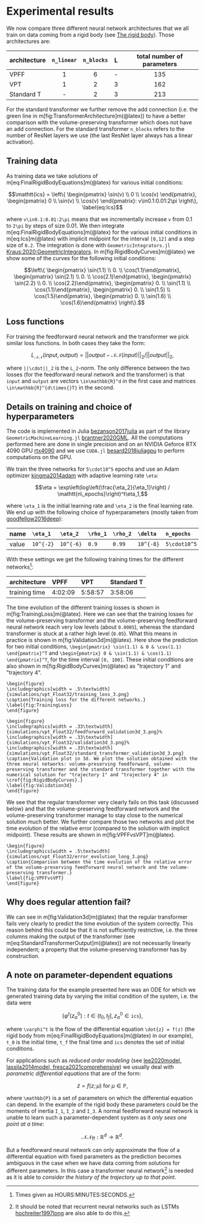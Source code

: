 # Experimental results

We now compare three different neural network architectures that we all train on data coming from a rigid body (see [The rigid body](@ref)). Those architectures are:

| architecture    | `n_linear` | `n_blocks` | L | total number of parameters |
| :-------------  |:---------: |:---------: |:-:|:-------------------------: |
| VPFF            | 1          | 6          | - | 135                        |
| VPT             | 1          | 2          | 3 | 162                        |
| Standard T      | -          | 2          | 3 | 213                        |


For the standard transformer we further remove the add connection (i.e. the green line in m[fig:TransformerArchitecture]m(@latex)) to have a better comparison with the volume-preserving transformer which does not have an add connection. For the standard transformer `n_blocks` refers to the number of ResNet layers we use (the last ResNet layer always has a linear activation).

## Training data

As training data we take solutions of m[eq:FinalRigidBodyEquations]m(@latex) for various initial conditions: 

```math
\mathtt{ics} = \left\{ \begin{pmatrix} \sin(v) \\ 0 \\ \cos(v) \end{pmatrix}, \begin{pmatrix} 0 \\ \sin(v) \\ \cos(v) \end{pmatrix}: v\in0.1:0.01:2\pi \right\},
\label{eq:Ics}
```

where ``v\in0.1:0.01:2\pi`` means that we incrementally increase ``v`` from 0.1 to ``2\pi`` by steps of size 0.01. We then integrate m[eq:FinalRigidBodyEquations]m(@latex) for the various initial conditions in m[eq:Ics]m(@latex) with implicit midpoint for the interval ``[0,12]`` and a step size of ``0.2``. The integration is done with `GeometricIntegrators.jl` [Kraus:2020:GeometricIntegrators](@cite). In m[fig:RigidBodyCurves]m(@latex) we show some of the curves for the following initial conditions: 

```math
\left\{
\begin{pmatrix} \sin(1.1) \\  0.       \\  \cos(1.1)\end{pmatrix},
\begin{pmatrix} \sin(2.1) \\  0.       \\  \cos(2.1)\end{pmatrix},
\begin{pmatrix} \sin(2.2) \\  0.       \\  \cos(2.2)\end{pmatrix},
\begin{pmatrix}  0.       \\ \sin(1.1) \\  \cos(1.1)\end{pmatrix},
\begin{pmatrix}  0.       \\ \sin(1.5) \\  \cos(1.5)\end{pmatrix}, 
\begin{pmatrix}  0.       \\ \sin(1.6) \\  \cos(1.6)\end{pmatrix}
\right\}.
```

## Loss functions 

For training the feedforward neural network and the transformer we pick similar loss functions. In both cases they take the form: 

```math 
L_{\mathcal{NN}}(input, output) = ||output - \mathcal{NN}(input)||_2/||output||_2,
```

where ``||\cdot||_2`` is the ``L_2``-norm. The only difference between the two losses (for the feedforward neural network and the transformer) is that ``input`` and ``output`` are vectors ``\in\mathbb{R}^d`` in the first case and matrices ``\in\mathbb{R}^{d\times{}T}`` in the second. 

## Details on training and choice of hyperparameters

The code is implemented in Julia [bezanson2017julia](@cite) as part of the library `GeometricMachineLearning.jl` [brantner2020GML](@cite). All the computations performed here are done in single precision and on an NVIDIA Geforce RTX 4090 GPU [rtx4090](@cite) and we use `CUDA.jl` [besard2018juliagpu](@cite) to perform computations on the GPU.

We train the three networks for ``5\cdot10^5`` epochs and use an Adam optimizer [kingma2014adam](@cite) with adaptive learning rate ``\eta``: 

```math
\eta = \exp\left(log\left(\frac{\eta_2}{\eta_1}\right) / \mathtt{n\_epochs}\right)^t\eta_1,
```

where ``\eta_1`` is the initial learning rate and ``\eta_2`` is the final learning rate. We end up with the following choice of hyperparameters (mostly taken from [goodfellow2016deep](@cite)):

| name  |``\eta_1`` |``\eta_2`` |``\rho_1`` |``\rho_2`` |``\delta`` |`n_epochs`     |
| ----- |:--------- |:--------- |:--------- |:--------- |:--------- |:------------- |
| value |``10^{-2}``|``10^{-6}``|``0.9``    |``0.99``   |``10^{-8}``| ``5\cdot10^5``|


With these settings we get the following training times for the different networks[^1]: 

| architecture  |   VPFF  |   VPT   |Standard T |
| ------------- | :------ | :------ | :------   |
| training time | 4:02:09 | 5:58:57 | 3:58:06   |

[^1]: Times given as HOURS:MINUTES:SECONDS.

The time evolution of the different training losses is shown in m[fig:TrainingLoss]m(@latex). Here we can see that the training losses for the volume-preserving transformer and the volume-preserving feedforward neural network reach very low levels (about ``0.0005``), whereas the standard transformer is stuck at a rather high level (``0.05``). What this means in practice is shown in m[fig:Validation3d]m(@latex). Here show the prediction for two initial conditions, ``\begin{pmatrix} \sin(1.1) & 0 & \cos(1.1) \end{pmatrix}^T`` and ``\begin{pmatrix} 0 & \sin(1.1) & \cos(1.1) \end{pmatrix}^T``, for the time interval ``[0, 100]``. These initial conditions are also shown in m[fig:RigidBodyCurves]m(@latex) as "trajectory 1" and "trajectory 4".

```@raw latex
\begin{figure}
\includegraphics[width = .5\textwidth]{simulations/vpt_Float32/training_loss_3.png}
\caption{Training loss for the different networks.}
\label{fig:TrainingLoss}
\end{figure}
```

```@raw latex
\begin{figure}
\includegraphics[width = .33\textwidth]{simulations/vpt_Float32/feedforward_validation3d_3.png}%
\includegraphics[width = .33\textwidth]{simulations/vpt_Float32/validation3d_3.png}%
\includegraphics[width = .33\textwidth]{simulations/vpt_Float32/standard_transformer_validation3d_3.png}
\caption{Validation plot in 3d. We plot the solution obtained with the three neural networks: volume-preserving feedforward, volume-preserving transformer and the standard transformer together with the numerical solution for "trajectory 1" and "trajectory 4" in \cref{fig:RigidBodyCurves}.}
\label{fig:Validation3d}
\end{figure}
```

We see that the regular transformer very clearly fails on this task (discussed below) and that the volume-preserving feedforward network and the volume-preserving transformer manage to stay close to the numerical solution much better. We further compare those two networks and plot the time evolution of the relative error (compared to the solution with implicit midpoint). These results are shown in m[fig:VPFFvsVPT]m(@latex).

```@raw latex
\begin{figure}
\includegraphics[width = .5\textwidth]{simulations/vpt_Float32/error_evolution_long_3.png}
\caption{Comparison between the time evolution of the relative error of the volume-preserving feedforward neural network and the volume-preserving transformer.}
\label{fig:VPFFvsVPT}
\end{figure}
```


## Why does regular attention fail? 

We can see in m[fig:Validation3d]m(@latex) that the regular transformer fails very clearly to predict the time evolution of the system correctly. This reason behind this could be that it is not sufficiently restrictive, i.e. the three columns making the output of the transformer (see m[eq:StandardTransformerOutput]m(@latex)) are not necessarily linearly independent; a property that the volume-preserving transformer has by construction.  


## A note on parameter-dependent equations

The training data for the example presented here was an ODE for which we generated training data by varying the initial condition of the system, i.e. the data were

```math
\{\varphi^t(z^0_\alpha): {t\in(t_0, t_f], z^0_\alpha\in\mathtt{ics}} \},
```
where ``\varphi^t`` is the flow of the differential equation ``\dot{z} = f(z)`` (the rigid body from m[eq:FinalRigidBodyEquations]m(@latex) in our example), ``t_0`` is the initial time, ``t_f`` the final time and `ics` denotes the set of initial conditions. 

For applications such as *reduced order modeling* (see [lee2020model, lassila2014model, fresca2021comprehensive](@cite)) we usually deal with *parametric differential equations* that are of the form: 

```math
\dot{z} = f(z; \mu) \text{ for $\mu\in\mathbb{P}$},
```

where ``\mathbb{P}`` is a set of parameters on which the differential equation can depend. In the example of the rigid body these parameters could be the moments of inertia ``I_1``, ``I_2`` and ``I_3``. A normal feedforward neural network is unable to learn such a parameter-dependent system as it *only sees one point at a time*: 

```math
\mathcal{NN}_\mathrm{ff}: \mathbb{R}^d\to\mathbb{R}^d.
```

But a feedforward neural network can only approximate the flow of a differential equation with fixed parameters as the prediction becomes ambiguous in the case when we have data coming from solutions for different parameters. In this case a transformer neural network[^2] is needed as it is able to *consider the history of the trajectory up to that point*. 

[^2]: It should be noted that recurrent neural networks such as LSTMs [hochreiter1997long](@cite) are also able to do this. 